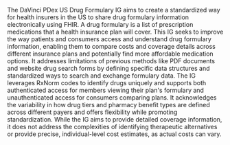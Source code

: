 The DaVinci PDex US Drug Formulary IG aims to create a standardized way for health insurers in the US to share drug formulary information electronically using FHIR. A drug formulary is a list of prescription medications that a health insurance plan will cover. This IG seeks to improve the way patients and consumers access and understand drug formulary information, enabling them to compare costs and coverage details across different insurance plans and potentially find more affordable medication options. It addresses limitations of previous methods like PDF documents and website drug search forms by defining specific data structures and standardized ways to search and exchange formulary data. The IG leverages RxNorm codes to identify drugs uniquely and supports both authenticated access for members viewing their plan's formulary and unauthenticated access for consumers comparing plans. It acknowledges the variability in how drug tiers and pharmacy benefit types are defined across different payers and offers flexibility while promoting standardization. While the IG aims to provide detailed coverage information, it does not address the complexities of identifying therapeutic alternatives or provide precise, individual-level cost estimates, as actual costs can vary. 
